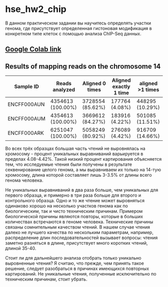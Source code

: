 # hse_hw2_chip
В данном практическом задании вы научитесь определять участки генома, где присутствует определенная гистоновая модификация в конкретном типе клеток с помощью анализа ChIP-Seq данных.
## [Google Colab link](https://colab.research.google.com/drive/1duVTtPtYxVa_Alkp62uzowUPBcbpUHEI?usp=sharing)
## Results of mapping reads on the chromosome 14
Sample ID | Reads analyzed | Aligned 0 times | Aligned exactly 1 time | aligned >1 times
 --- |--- |--- |--- |---
ENCFF000AUN | 4354613 (100.00%) | 3728554 (85.62%) | 177764 (4.08%) | 448295 (10.29%)
ENCFF000AUM | 4354613 (100.00%) | 3669612 (84.27%) | 183916 (4.22%) | 501085 (11.51%)
ENCFF000ARK | 6251047 (100.00%) | 5058249 (80.92%) | 276089 (4.42%) | 916709 (14.66%)

Во всех трёх образцах большая часть чтений не выровнялась на хромосому - процент уникальных выравниваний варьируется в пределах 4.08-4.42%. Такой низкий процент картирования объясняется тем, что исследуемые чтения были получены в результате секвенирование целого генома, а мы выравниваем их только на 14-тую хромосому, длина которой составляет лишь 3-3.5% от длины всего генома человека.

Не уникальных выравниваний в два раза больше, чем уникальных для первого образца, и примерно в три раза больше для второго и контрольного образца. Одно и то же чтение может выровняться одинаково хорошо на несколько участков генома как по биологическим, так и чисто техническим причинам. Примером биологической причины являются повторы, которые в больших количествах встречаются в геноме человека. Технические причины связаны сомнительным качеством чтений. В нашем случае чтения далеко не лучшего качества по нескольким параметрам, например, распределение длин последовательностей вызывает вопросы: чтения заметно разняться в длине, присутствует много коротких чтений, длиной 35-40.

Стоит ли для дальнейшего анализа отобрать только уникально выровненные чтения? Я считаю, что прежде, чем принять такое решение, следует разобраться в причинах имеющихся повторных картирований. Не уникальные чтения, полученные исключительно по техническим причинам, стоит убрать.
